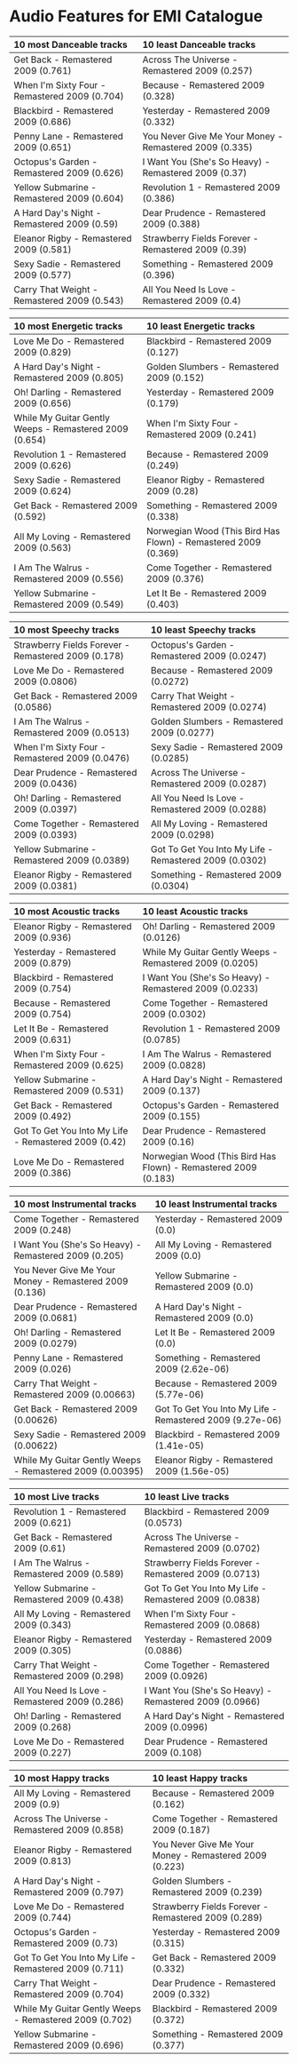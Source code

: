 # Audio Features for EMI Catalogue
| 10 most Danceable tracks | 10 least Danceable tracks |
|:---|:---|
| Get Back - Remastered 2009 (0.761) | Across The Universe - Remastered 2009 (0.257) |
| When I'm Sixty Four - Remastered 2009 (0.704) | Because - Remastered 2009 (0.328) |
| Blackbird - Remastered 2009 (0.686) | Yesterday - Remastered 2009 (0.332) |
| Penny Lane - Remastered 2009 (0.651) | You Never Give Me Your Money - Remastered 2009 (0.335) |
| Octopus's Garden - Remastered 2009 (0.626) | I Want You (She's So Heavy) - Remastered 2009 (0.37) |
| Yellow Submarine - Remastered 2009 (0.604) | Revolution 1 - Remastered 2009 (0.386) |
| A Hard Day's Night - Remastered 2009 (0.59) | Dear Prudence - Remastered 2009 (0.388) |
| Eleanor Rigby - Remastered 2009 (0.581) | Strawberry Fields Forever - Remastered 2009 (0.39) |
| Sexy Sadie - Remastered 2009 (0.577) | Something - Remastered 2009 (0.396) |
| Carry That Weight - Remastered 2009 (0.543) | All You Need Is Love - Remastered 2009 (0.4) |

| 10 most Energetic tracks | 10 least Energetic tracks |
|:---|:---|
| Love Me Do - Remastered 2009 (0.829) | Blackbird - Remastered 2009 (0.127) |
| A Hard Day's Night - Remastered 2009 (0.805) | Golden Slumbers - Remastered 2009 (0.152) |
| Oh! Darling - Remastered 2009 (0.656) | Yesterday - Remastered 2009 (0.179) |
| While My Guitar Gently Weeps - Remastered 2009 (0.654) | When I'm Sixty Four - Remastered 2009 (0.241) |
| Revolution 1 - Remastered 2009 (0.626) | Because - Remastered 2009 (0.249) |
| Sexy Sadie - Remastered 2009 (0.624) | Eleanor Rigby - Remastered 2009 (0.28) |
| Get Back - Remastered 2009 (0.592) | Something - Remastered 2009 (0.338) |
| All My Loving - Remastered 2009 (0.563) | Norwegian Wood (This Bird Has Flown) - Remastered 2009 (0.369) |
| I Am The Walrus - Remastered 2009 (0.556) | Come Together - Remastered 2009 (0.376) |
| Yellow Submarine - Remastered 2009 (0.549) | Let It Be - Remastered 2009 (0.403) |

| 10 most Speechy tracks | 10 least Speechy tracks |
|:---|:---|
| Strawberry Fields Forever - Remastered 2009 (0.178) | Octopus's Garden - Remastered 2009 (0.0247) |
| Love Me Do - Remastered 2009 (0.0806) | Because - Remastered 2009 (0.0272) |
| Get Back - Remastered 2009 (0.0586) | Carry That Weight - Remastered 2009 (0.0274) |
| I Am The Walrus - Remastered 2009 (0.0513) | Golden Slumbers - Remastered 2009 (0.0277) |
| When I'm Sixty Four - Remastered 2009 (0.0476) | Sexy Sadie - Remastered 2009 (0.0285) |
| Dear Prudence - Remastered 2009 (0.0436) | Across The Universe - Remastered 2009 (0.0287) |
| Oh! Darling - Remastered 2009 (0.0397) | All You Need Is Love - Remastered 2009 (0.0288) |
| Come Together - Remastered 2009 (0.0393) | All My Loving - Remastered 2009 (0.0298) |
| Yellow Submarine - Remastered 2009 (0.0389) | Got To Get You Into My Life - Remastered 2009 (0.0302) |
| Eleanor Rigby - Remastered 2009 (0.0381) | Something - Remastered 2009 (0.0304) |

| 10 most Acoustic tracks | 10 least Acoustic tracks |
|:---|:---|
| Eleanor Rigby - Remastered 2009 (0.936) | Oh! Darling - Remastered 2009 (0.0126) |
| Yesterday - Remastered 2009 (0.879) | While My Guitar Gently Weeps - Remastered 2009 (0.0205) |
| Blackbird - Remastered 2009 (0.754) | I Want You (She's So Heavy) - Remastered 2009 (0.0233) |
| Because - Remastered 2009 (0.754) | Come Together - Remastered 2009 (0.0302) |
| Let It Be - Remastered 2009 (0.631) | Revolution 1 - Remastered 2009 (0.0785) |
| When I'm Sixty Four - Remastered 2009 (0.625) | I Am The Walrus - Remastered 2009 (0.0828) |
| Yellow Submarine - Remastered 2009 (0.531) | A Hard Day's Night - Remastered 2009 (0.137) |
| Get Back - Remastered 2009 (0.492) | Octopus's Garden - Remastered 2009 (0.155) |
| Got To Get You Into My Life - Remastered 2009 (0.42) | Dear Prudence - Remastered 2009 (0.16) |
| Love Me Do - Remastered 2009 (0.386) | Norwegian Wood (This Bird Has Flown) - Remastered 2009 (0.183) |

| 10 most Instrumental tracks | 10 least Instrumental tracks |
|:---|:---|
| Come Together - Remastered 2009 (0.248) | Yesterday - Remastered 2009 (0.0) |
| I Want You (She's So Heavy) - Remastered 2009 (0.205) | All My Loving - Remastered 2009 (0.0) |
| You Never Give Me Your Money - Remastered 2009 (0.136) | Yellow Submarine - Remastered 2009 (0.0) |
| Dear Prudence - Remastered 2009 (0.0681) | A Hard Day's Night - Remastered 2009 (0.0) |
| Oh! Darling - Remastered 2009 (0.0279) | Let It Be - Remastered 2009 (0.0) |
| Penny Lane - Remastered 2009 (0.026) | Something - Remastered 2009 (2.62e-06) |
| Carry That Weight - Remastered 2009 (0.00663) | Because - Remastered 2009 (5.77e-06) |
| Get Back - Remastered 2009 (0.00626) | Got To Get You Into My Life - Remastered 2009 (9.27e-06) |
| Sexy Sadie - Remastered 2009 (0.00622) | Blackbird - Remastered 2009 (1.41e-05) |
| While My Guitar Gently Weeps - Remastered 2009 (0.00395) | Eleanor Rigby - Remastered 2009 (1.56e-05) |

| 10 most Live tracks | 10 least Live tracks |
|:---|:---|
| Revolution 1 - Remastered 2009 (0.621) | Blackbird - Remastered 2009 (0.0573) |
| Get Back - Remastered 2009 (0.61) | Across The Universe - Remastered 2009 (0.0702) |
| I Am The Walrus - Remastered 2009 (0.589) | Strawberry Fields Forever - Remastered 2009 (0.0713) |
| Yellow Submarine - Remastered 2009 (0.438) | Got To Get You Into My Life - Remastered 2009 (0.0838) |
| All My Loving - Remastered 2009 (0.343) | When I'm Sixty Four - Remastered 2009 (0.0868) |
| Eleanor Rigby - Remastered 2009 (0.305) | Yesterday - Remastered 2009 (0.0886) |
| Carry That Weight - Remastered 2009 (0.298) | Come Together - Remastered 2009 (0.0926) |
| All You Need Is Love - Remastered 2009 (0.286) | I Want You (She's So Heavy) - Remastered 2009 (0.0966) |
| Oh! Darling - Remastered 2009 (0.268) | A Hard Day's Night - Remastered 2009 (0.0996) |
| Love Me Do - Remastered 2009 (0.227) | Dear Prudence - Remastered 2009 (0.108) |

| 10 most Happy tracks | 10 least Happy tracks |
|:---|:---|
| All My Loving - Remastered 2009 (0.9) | Because - Remastered 2009 (0.162) |
| Across The Universe - Remastered 2009 (0.858) | Come Together - Remastered 2009 (0.187) |
| Eleanor Rigby - Remastered 2009 (0.813) | You Never Give Me Your Money - Remastered 2009 (0.223) |
| A Hard Day's Night - Remastered 2009 (0.797) | Golden Slumbers - Remastered 2009 (0.239) |
| Love Me Do - Remastered 2009 (0.744) | Strawberry Fields Forever - Remastered 2009 (0.289) |
| Octopus's Garden - Remastered 2009 (0.73) | Yesterday - Remastered 2009 (0.315) |
| Got To Get You Into My Life - Remastered 2009 (0.711) | Get Back - Remastered 2009 (0.332) |
| Carry That Weight - Remastered 2009 (0.704) | Dear Prudence - Remastered 2009 (0.332) |
| While My Guitar Gently Weeps - Remastered 2009 (0.702) | Blackbird - Remastered 2009 (0.372) |
| Yellow Submarine - Remastered 2009 (0.696) | Something - Remastered 2009 (0.377) |
